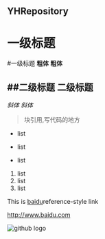 ## YHRepository
一级标题
=======
#一级标题
**粗体**
__粗体__

##二级标题
二级标题
-------
*斜体*
_斜体_

>块引用,写代码的地方

* list 
+ list
- list

1. list
2. list
3. list

[id]: http://www.baidu.com  "百度"
This is [baidu][id]reference-style link

<http://www.baidu.com>

![github logo](/imgages/longgui.png)
